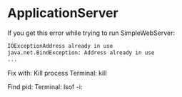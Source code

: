 # ApplicationServer

If you get this error while trying to run SimpleWebServer: 
```bash
IOExceptionAddress already in use
java.net.BindException: Address already in use
...
```
Fix with: 
Kill process Terminal: kill <pid>

Find pid: Terminal: lsof -i:<port>

